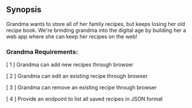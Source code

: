 ## SynopsisGrandma wants to store all of her family recipes, but keeps losing her old recipe book. We're brinding grandma into the digital age by building her a web app where she can keep her recipes on the web!### Grandma Requirements: [ 1 ] Grandma can add new recipes through browser [ 2 ] Grandma can edit an existing recipe through browser [ 3 ] Grandma can remove an existing recipe through browser [ 4 ] Provide an endpoint to list all saved recipes in JSON format
